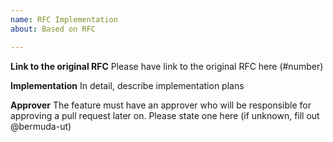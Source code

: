 ```yaml
---
name: RFC Implementation
about: Based on RFC

---
```


**Link to the original RFC**
Please have link to the original RFC here (#number)

**Implementation**
In detail, describe implementation plans

**Approver**
The feature must have an approver who will be responsible for approving a pull request later on. Please state one here (if unknown, fill out @bermuda-ut)
